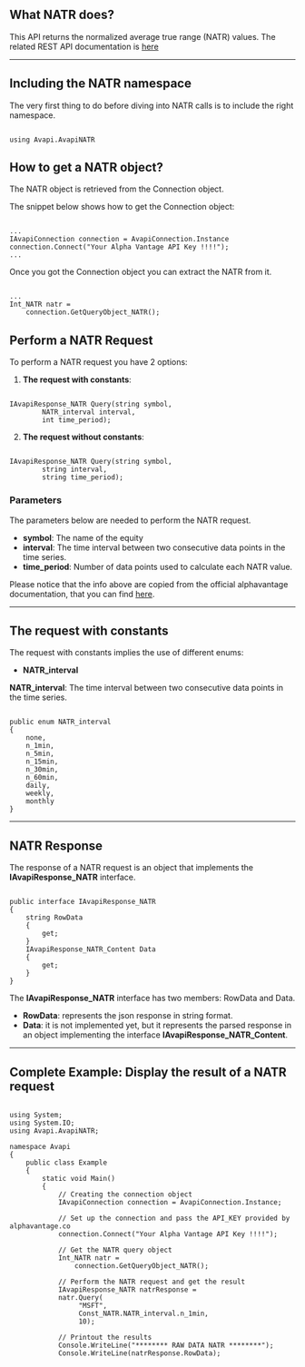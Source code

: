 ## What NATR does?
This API returns the normalized average true range (NATR) values. The related REST API documentation is [here](https://www.alphavantage.co/documentation/#natr)  

***
## Including the NATR namespace
The very first thing to do before diving into NATR calls is to include the right namespace.  

```

using Avapi.AvapiNATR

```

## How to get a NATR object?
The NATR object is retrieved from the Connection object.  

The snippet below shows how to get the Connection object:
```

...
IAvapiConnection connection = AvapiConnection.Instance
connection.Connect("Your Alpha Vantage API Key !!!!");
...

```
Once you got the Connection object you can extract the NATR from it.
```

...
Int_NATR natr = 
	connection.GetQueryObject_NATR();

```

## Perform a NATR Request
To perform a NATR request you have 2 options:
1. **The request with constants**:

```

IAvapiResponse_NATR Query(string symbol,
		NATR_interval interval,
		int time_period);

```  

2. **The request without constants**:

```

IAvapiResponse_NATR Query(string symbol,
		string interval,
		string time_period);

```  

### Parameters
The parameters below are needed to perform the NATR request.  
* **symbol**: The name of the equity
* **interval**: The time interval between two consecutive data points in the time series.
* **time_period**: Number of data points used to calculate each NATR value.

Please notice that the info above are copied from the official alphavantage documentation, that you can find [here](https://www.alphavantage.co/documentation/).  

***
## The request with constants
The request with constants implies the use of different enums:
* **NATR_interval**

**NATR_interval**: The time interval between two consecutive data points in the time series.
```  

public enum NATR_interval
{
	none,
	n_1min,
	n_5min,
	n_15min,
	n_30min,
	n_60min,
	daily,
	weekly,
	monthly
}

```  
  

***
## NATR Response
The response of a NATR request is an object that implements the **IAvapiResponse_NATR** interface.
```

public interface IAvapiResponse_NATR
{
    string RowData
    {
        get;
    }
    IAvapiResponse_NATR_Content Data
    {
        get;
    }
}

```
The **IAvapiResponse_NATR** interface has two members: RowData and Data.
* **RowData**: represents the json response in string format.
* **Data**: it is not implemented yet, but it represents the parsed response in an object implementing the interface **IAvapiResponse_NATR_Content**.
  

***
## Complete Example: Display the result of a NATR request
```

using System;
using System.IO;
using Avapi.AvapiNATR;

namespace Avapi
{
    public class Example
    {
        static void Main()
        {
            // Creating the connection object
            IAvapiConnection connection = AvapiConnection.Instance;

            // Set up the connection and pass the API_KEY provided by alphavantage.co
            connection.Connect("Your Alpha Vantage API Key !!!!");

            // Get the NATR query object
            Int_NATR natr =
                connection.GetQueryObject_NATR();

            // Perform the NATR request and get the result
            IAvapiResponse_NATR natrResponse = 
            natr.Query(
                 "MSFT",
                 Const_NATR.NATR_interval.n_1min,
                 10);

            // Printout the results
            Console.WriteLine("******** RAW DATA NATR ********");
            Console.WriteLine(natrResponse.RowData);

```
